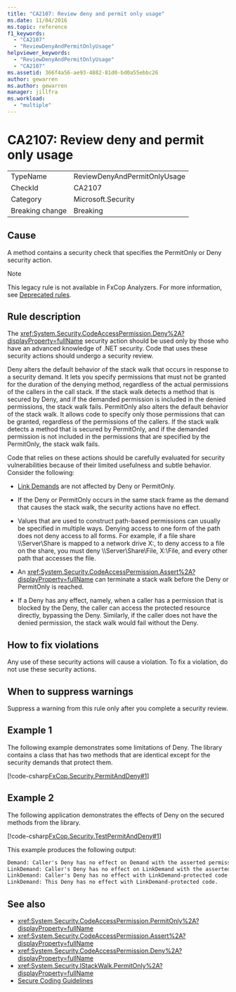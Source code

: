 ```yaml
---
title: "CA2107: Review deny and permit only usage"
ms.date: 11/04/2016
ms.topic: reference
f1_keywords:
  - "CA2107"
  - "ReviewDenyAndPermitOnlyUsage"
helpviewer_keywords:
  - "ReviewDenyAndPermitOnlyUsage"
  - "CA2107"
ms.assetid: 366f4a56-ae93-4882-81d0-bd0a55ebbc26
author: gewarren
ms.author: gewarren
manager: jillfra
ms.workload:
  - "multiple"
---
```

# CA2107: Review deny and permit only usage

|||
|-|-|
|TypeName|ReviewDenyAndPermitOnlyUsage|
|CheckId|CA2107|
|Category|Microsoft.Security|
|Breaking change|Breaking|

## Cause
A method contains a security check that specifies the PermitOnly or Deny security action.

> [!NOTE]
> This legacy rule is not available in FxCop Analyzers. For more information, see [Deprecated rules](fxcop-rule-port-status.md#deprecated-rules).

## Rule description

The <xref:System.Security.CodeAccessPermission.Deny%2A?displayProperty=fullName> security action should be used only by those who have an advanced knowledge of .NET security. Code that uses these security actions should undergo a security review.

Deny alters the default behavior of the stack walk that occurs in response to a security demand. It lets you specify permissions that must not be granted for the duration of the denying method, regardless of the actual permissions of the callers in the call stack. If the stack walk detects a method that is secured by Deny, and if the demanded permission is included in the denied permissions, the stack walk fails. PermitOnly also alters the default behavior of the stack walk. It allows code to specify only those permissions that can be granted, regardless of the permissions of the callers. If the stack walk detects a method that is secured by PermitOnly, and if the demanded permission is not included in the permissions that are specified by the PermitOnly, the stack walk fails.

Code that relies on these actions should be carefully evaluated for security vulnerabilities because of their limited usefulness and subtle behavior. Consider the following:

- [Link Demands](/dotnet/framework/misc/link-demands) are not affected by Deny or PermitOnly.

- If the Deny or PermitOnly occurs in the same stack frame as the demand that causes the stack walk, the security actions have no effect.

- Values that are used to construct path-based permissions can usually be specified in multiple ways. Denying access to one form of the path does not deny access to all forms. For example, if a file share \\\Server\Share is mapped to a network drive X:, to deny access to a file on the share, you must deny \\\Server\Share\File, X:\File, and every other path that accesses the file.

- An <xref:System.Security.CodeAccessPermission.Assert%2A?displayProperty=fullName> can terminate a stack walk before the Deny or PermitOnly is reached.

- If a Deny has any effect, namely, when a caller has a permission that is blocked by the Deny, the caller can access the protected resource directly, bypassing the Deny. Similarly, if the caller does not have the denied permission, the stack walk would fail without the Deny.

## How to fix violations

Any use of these security actions will cause a violation. To fix a violation, do not use these security actions.

## When to suppress warnings

Suppress a warning from this rule only after you complete a security review.

## Example 1

The following example demonstrates some limitations of Deny. The library contains a class that has two methods that are identical except for the security demands that protect them.

[!code-csharp[FxCop.Security.PermitAndDeny#1](../code-quality/codesnippet/CSharp/ca2107-review-deny-and-permit-only-usage_1.cs)]

## Example 2

The following application demonstrates the effects of Deny on the secured methods from the library.

[!code-csharp[FxCop.Security.TestPermitAndDeny#1](../code-quality/codesnippet/CSharp/ca2107-review-deny-and-permit-only-usage_2.cs)]

This example produces the following output:

```txt
Demand: Caller's Deny has no effect on Demand with the asserted permission.
LinkDemand: Caller's Deny has no effect on LinkDemand with the asserted permission.
LinkDemand: Caller's Deny has no effect with LinkDemand-protected code.
LinkDemand: This Deny has no effect with LinkDemand-protected code.
```

## See also

- <xref:System.Security.CodeAccessPermission.PermitOnly%2A?displayProperty=fullName>
- <xref:System.Security.CodeAccessPermission.Assert%2A?displayProperty=fullName>
- <xref:System.Security.CodeAccessPermission.Deny%2A?displayProperty=fullName>
- <xref:System.Security.IStackWalk.PermitOnly%2A?displayProperty=fullName>
- [Secure Coding Guidelines](/dotnet/standard/security/secure-coding-guidelines)
